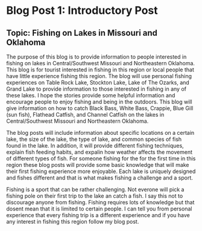 # Blog Post 1: Introductory Post

## Topic: Fishing on Lakes in Missouri and Oklahoma

The purpose of this blog is to provide information to people interested in fishing on lakes in Central/Southwest Missouri and Northeastern Oklahoma. This blog is for tourist interested in fishing in this region or local people that have little experience fishing this region. The blog will use personal fishing experiences on Table Rock Lake, Stockton Lake, Lake of The Ozarks, and Grand Lake to provide information to those interested in fishing in any of these lakes. I hope the stories provide some helpful information and encourage people to enjoy fishing and being in the outdoors. This blog will give information on how to catch Black Bass, White Bass, Crappie, Blue Gill (sun fish), Flathead Catfish, and Channel Catfish on the lakes in Central/Southwest Missouri and Northeastern Oklahoma.

The blog posts will include information about specific locations on a certain lake, the size of the lake, the type of lake, and common species of fish found in the lake. In addition, it will provide different fishing techniques, explain fish feeding habits, and expalin how weather affects the movement of different types of fish. For someone fishing for the for the first time in this region these blog posts will provide some basic knowledge that will make their first fishing experience more enjoyable. Each lake is uniquely designed and fishes different and that is what makes fishing a challenge and a sport. 

Fishing is a sport that can be rather challenging. Not everone will pick a fishing pole on their first trip to the lake an catch a fish. I say this not to discourage anyone from fishing. Fishing requires lots of knowledge but that dosent mean that it is limited to certain people. I can tell you from personal experience that every fishing trip is a different experience and if you have any interest in fishing this region follow my blog post.



 
